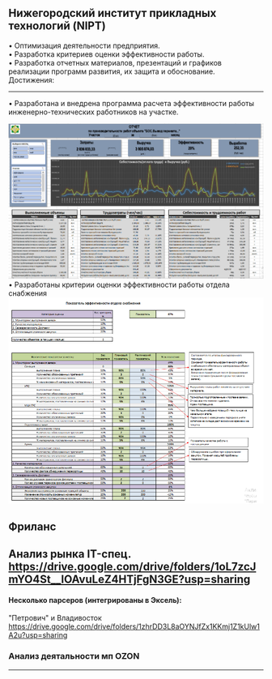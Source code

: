 ## Нижегородский институт прикладных технологий (NIPT)

• Оптимизация деятельности предприятия.<br>
• Разработка критериев оценки эффективности работы. <br>
• Разработка отчетных материалов, презентаций и графиков реализации программ развития, их защита и обоснование.<br>
Достижения:
- - - - - - - - - - - - - - - - - - - - - - - - - - - - - - - -
• Разработана и внедрена программа расчета эффективности работы инженерно-технических работников на участке.

![Автоматизированный отчет](https://github.com/stavrtin/Portfolio/blob/main/img/Отчет%20выработки-41-00.png)
• Разработаны критерии оценки эффективности работы отдела снабжения <br>
![KPI_Снабжение](https://github.com/stavrtin/Portfolio/blob/main/img/KPI_Снабжение.png)
 
## Фриланс
Анализ рынка IT-спец.
https://drive.google.com/drive/folders/1oL7zcJmYO4St__lOAvuLeZ4HTjFgN3GE?usp=sharing
-------------------------------------------------------------------
#### Несколько парсеров (интегрированы в Эксель):

"Петрович" и Владивосток
https://drive.google.com/drive/folders/1zhrDD3L8aOYNJfZx1KKmj1Z1kUlw1A2u?usp=sharing

### Анализ деятальности мп OZON

----------------------------------------------------------------------

